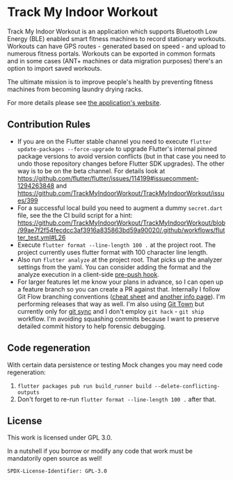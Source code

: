 # Track My Indoor Workout

Track My Indoor Workout is an application which supports Bluetooth Low Energy (BLE) enabled
smart fitness machines to record stationary workouts. Workouts can have GPS routes -
generated based on speed - and upload to numerous fitness portals. Workouts can be exported in
common formats and in some cases (ANT+ machines or data migration purposes) there's an option to
import saved workouts.

The ultimate mission is to improve people's health by preventing fitness machines from becoming
laundry drying racks.

For more details please see [the application's website](https://trackmyindoorworkout.github.io).

## Contribution Rules

* If you are on the Flutter stable channel you need to execute `flutter update-packages --force-upgrade` to upgrade Flutter's internal pinned package versions to avoid version conflicts (but in that case you need to undo those repository changes before Flutter SDK upgrades). The other way is to be on the beta channel. For details look at https://github.com/flutter/flutter/issues/114199#issuecomment-1294263848 and https://github.com/TrackMyIndoorWorkout/TrackMyIndoorWorkout/issues/399
* For a successful local build you need to augment a dummy `secret.dart` file, see the the CI build script for a hint: https://github.com/TrackMyIndoorWorkout/TrackMyIndoorWorkout/blob/99ae7f2f54fecdcc3af3916a835863bd59a90020/.github/workflows/flutter_test.yml#L26
* Execute `flutter format --line-length 100 .` at the project root. The project currently uses flutter format with 100 character line length.
* Also run `flutter analyze` at the project root. That picks up the analyzer settings from the yaml. You can consider adding the format and the analyze execution in a client-side
[pre-push hook](https://git-scm.com/book/en/v2/Customizing-Git-Git-Hooks).
* For larger features let me know your plans in advance, so I can open up a feature branch so you can create a PR against that. Internally I follow Git Flow branching conventions ([cheat sheet](https://danielkummer.github.io/git-flow-cheatsheet/) and [another info page](https://www.atlassian.com/git/tutorials/comparing-workflows/gitflow-workflow)). I'm performing releases that way as well. I'm also using [Git Town](https://github.com/git-town/git-town) but currently only for [git sync](https://github.com/git-town/git-town/blob/main/documentation/development/branch_hierarchy.md) and I don't employ `git hack` - `git ship` workflow. I'm avoiding squashing commits because I want to preserve detailed commit history to help forensic debugging.

## Code regeneration

With certain data persistence or testing Mock changes you may need code regeneration:
1. `flutter packages pub run build_runner build --delete-conflicting-outputs`
2. Don't forget to re-run `flutter format --line-length 100 .` after that.

## License

This work is licensed under GPL 3.0.

In a nutshell if you borrow or modify any code that work must be mandatorily open source as well!

`SPDX-License-Identifier: GPL-3.0`
